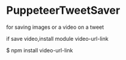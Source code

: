# PuppeteerTweetSaver

for saving images or a video on a tweet


if save video,install module video-url-link

$ npm install video-url-link
